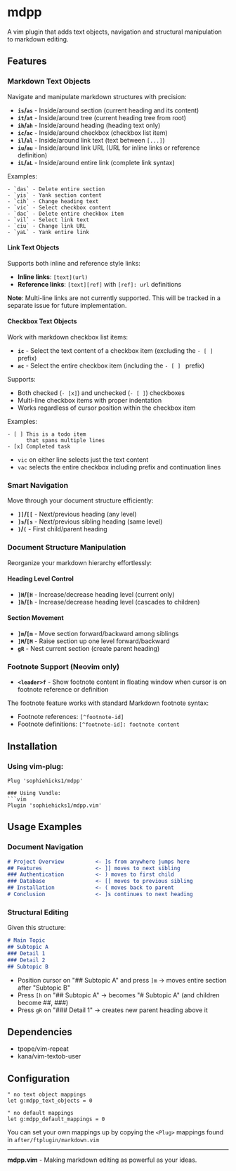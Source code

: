 # mdpp

A vim plugin that adds text objects, navigation and structural manipulation to markdown editing.

## Features

### Markdown Text Objects

Navigate and manipulate markdown structures with precision:

- **`is`/`as`** - Inside/around section (current heading and its content)
- **`it`/`at`** - Inside/around tree (current heading tree from root)  
- **`ih`/`ah`** - Inside/around heading (heading text only)
- **`ic`/`ac`** - Inside/around checkbox (checkbox list item)
- **`il`/`al`** - Inside/around link text (text between `[...]`)
- **`iu`/`au`** - Inside/around link URL (URL for inline links or reference definition)
- **`iL`/`aL`** - Inside/around entire link (complete link syntax)

Examples:
```
- `das` - Delete entire section
- `yis` - Yank section content  
- `cih` - Change heading text
- `vic` - Select checkbox content
- `dac` - Delete entire checkbox item
- `vil` - Select link text
- `ciu` - Change link URL
- `yaL` - Yank entire link
```

#### Link Text Objects

Supports both inline and reference style links:
- **Inline links**: `[text](url)` 
- **Reference links**: `[text][ref]` with `[ref]: url` definitions

**Note**: Multi-line links are not currently supported. This will be tracked in a separate issue for future implementation.

#### Checkbox Text Objects

Work with markdown checkbox list items:
- **`ic`** - Select the text content of a checkbox item (excluding the `- [ ] ` prefix)
- **`ac`** - Select the entire checkbox item (including the `- [ ] ` prefix)

Supports:
- Both checked (`- [x]`) and unchecked (`- [ ]`) checkboxes
- Multi-line checkbox items with proper indentation
- Works regardless of cursor position within the checkbox item

Examples:
```
- [ ] This is a todo item
      that spans multiple lines
- [x] Completed task
```
- `vic` on either line selects just the text content
- `vac` selects the entire checkbox including prefix and continuation lines

### Smart Navigation

Move through your document structure efficiently:

- **`]]`/`[[`** - Next/previous heading (any level)
- **`]s`/`[s`** - Next/previous sibling heading (same level)
- **`)`/`(`** - First child/parent heading

### Document Structure Manipulation

Reorganize your markdown hierarchy effortlessly:

#### Heading Level Control
- **`]H`/`[H`** - Increase/decrease heading level (current only)
- **`]h`/`[h`** - Increase/decrease heading level (cascades to children)

#### Section Movement  
- **`]m`/`[m`** - Move section forward/backward among siblings
- **`]M`/`[M`** - Raise section up one level forward/backward
- **`gR`** - Nest current section (create parent heading)

### Footnote Support (Neovim only)

- **`<leader>f`** - Show footnote content in floating window when cursor is on footnote reference or definition

The footnote feature works with standard Markdown footnote syntax:
- Footnote references: `[^footnote-id]`
- Footnote definitions: `[^footnote-id]: footnote content`

<!-- ### Additional Features -->

<!-- - **`<C-f>`** (Insert mode) - Insert footnote with interactive prompt -->
<!-- - **`<C-l>`** (Insert mode) - Insert reference link with interactive prompt -->

## Installation

### Using vim-plug:
```vim
Plug 'sophiehicks1/mdpp'

### Using Vundle:
```vim
Plugin 'sophiehicks1/mdpp.vim'
```

## Usage Examples

### Document Navigation
```markdown
# Project Overview          <- ]s from anywhere jumps here
## Features                 <- ]] moves to next sibling  
### Authentication          <- ) moves to first child
### Database                <- [[ moves to previous sibling
## Installation             <- ( moves back to parent
# Conclusion                <- ]s continues to next heading
```

### Structural Editing
Given this structure:
```markdown
# Main Topic
## Subtopic A
### Detail 1
### Detail 2  
## Subtopic B
```

- Position cursor on "## Subtopic A" and press `]m` → moves entire section after "Subtopic B"
- Press `[h` on "## Subtopic A" → becomes "# Subtopic A" (and children become ##, ###)
- Press `gR` on "### Detail 1" → creates new parent heading above it

## Dependencies

- tpope/vim-repeat
- kana/vim-textob-user

## Configuration

```vim
" no text object mappings
let g:mdpp_text_objects = 0

" no default mappings
let g:mdpp_default_mappings = 0
```

You can set your own mappings up by copying the `<Plug>` mappings found in `after/ftplugin/markdown.vim`

---

**mdpp.vim** - Making markdown editing as powerful as your ideas.
